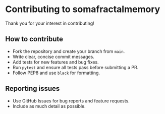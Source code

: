 # Contributing to somafractalmemory

Thank you for your interest in contributing!

## How to contribute
- Fork the repository and create your branch from `main`.
- Write clear, concise commit messages.
- Add tests for new features and bug fixes.
- Run `pytest` and ensure all tests pass before submitting a PR.
- Follow PEP8 and use `black` for formatting.

## Reporting issues
- Use GitHub Issues for bug reports and feature requests.
- Include as much detail as possible.

